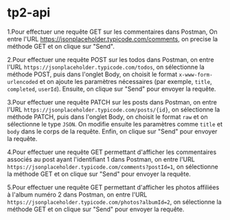 # tp2-api
1.Pour effectuer une requête GET sur les commentaires dans Postman, On entre l'URL https://jsonplaceholder.typicode.com/comments, on precise la méthode GET et on clique sur "Send".

2.Pour effectuer une requête POST sur les todos dans Postman, on entre l'URL `https://jsonplaceholder.typicode.com/todos`, on sélectionne la méthode POST, puis dans l'onglet Body, on choisit le format `x-www-form-urlencoded` et on ajoute les paramètres nécessaires (par exemple, `title`, `completed`, `userId`). Ensuite, on clique sur "Send" pour envoyer la requête.

3.Pour effectuer une requête PATCH sur les posts dans Postman, on entre l'URL `https://jsonplaceholder.typicode.com/posts/{id}`, on sélectionne la méthode PATCH, puis dans l'onglet Body, on choisit le format `raw` et on sélectionne le type `JSON`. On modifie ensuite les paramètres comme `title` et `body` dans le corps de la requête. Enfin, on clique sur "Send" pour envoyer la requête.

4.Pour effectuer une requête GET permettant d'afficher les commentaires associés au post ayant l'identifiant 1 dans Postman, on entre l'URL `https://jsonplaceholder.typicode.com/comments?postId=1`, on sélectionne la méthode GET et on clique sur "Send" pour envoyer la requête.

5.Pour effectuer une requête GET permettant d'afficher les photos affiliées à l'album numéro 2 dans Postman, on entre l'URL `https://jsonplaceholder.typicode.com/photos?albumId=2`, on sélectionne la méthode GET et on clique sur "Send" pour envoyer la requête.